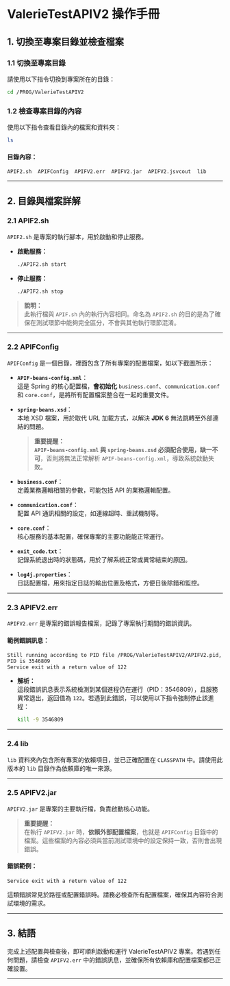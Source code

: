 
# **ValerieTestAPIV2 操作手冊**

## **1. 切換至專案目錄並檢查檔案**

### **1.1 切換至專案目錄**
請使用以下指令切換到專案所在的目錄：

```bash
cd /PROG/ValerieTestAPIV2
```

### **1.2 檢查專案目錄的內容**
使用以下指令查看目錄內的檔案和資料夾：

```bash
ls
```

#### **目錄內容：**
```
APIF2.sh  APIFConfig  APIFV2.err  APIFV2.jar  APIFV2.jsvcout  lib
```

---

## **2. 目錄與檔案詳解**

### **2.1 APIF2.sh**
`APIF2.sh` 是專案的執行腳本，用於啟動和停止服務。

- **啟動服務：**
   ```bash
   ./APIF2.sh start
   ```

- **停止服務：**
   ```bash
   ./APIF2.sh stop
   ```

> **說明：**  
  此執行檔與 `APIF.sh` 內的執行內容相同。命名為 `APIF2.sh` 的目的是為了確保在測試環節中能夠完全區分，不會與其他執行環節混淆。

---

### **2.2 APIFConfig**
`APIFConfig` 是一個目錄，裡面包含了所有專案的配置檔案，如以下截圖所示：

- **`APIF-beans-config.xml`**：  
  這是 Spring 的核心配置檔，**會初始化** `business.conf`、`communication.conf` 和 `core.conf`，是將所有配置檔案整合在一起的重要文件。

- **`spring-beans.xsd`**：  
  本地 XSD 檔案，用於取代 URL 加載方式，以解決 **JDK 6** 無法跳轉至外部連結的問題。  
  > **重要提醒：**  
  **`APIF-beans-config.xml` 與 `spring-beans.xsd` 必須配合使用，缺一不可**，否則將無法正常解析 `APIF-beans-config.xml`，導致系統啟動失敗。

- **`business.conf`**：  
  定義業務邏輯相關的參數，可能包括 API 的業務邏輯配置。

- **`communication.conf`**：  
  配置 API 通訊相關的設定，如連線超時、重試機制等。

- **`core.conf`**：  
  核心服務的基本配置，確保專案的主要功能能正常運行。

- **`exit_code.txt`**：  
  記錄系統退出時的狀態碼，用於了解系統正常或異常結束的原因。

- **`log4j.properties`**：  
  日誌配置檔，用來指定日誌的輸出位置及格式，方便日後除錯和監控。

---

### **2.3 APIFV2.err**
`APIFV2.err` 是專案的錯誤報告檔案，記錄了專案執行期間的錯誤資訊。

#### **範例錯誤訊息：**
```
Still running according to PID file /PROG/ValerieTestAPIV2/APIFV2.pid, PID is 3546809
Service exit with a return value of 122
```

- **解析：**  
  這段錯誤訊息表示系統檢測到某個進程仍在運行（PID：3546809），且服務異常退出，返回值為 `122`。若遇到此錯誤，可以使用以下指令強制停止該進程：

  ```bash
  kill -9 3546809
  ```

---

### **2.4 lib**
`lib` 資料夾內包含所有專案的依賴項目，並已正確配置在 `CLASSPATH` 中。請使用此版本的 `lib` 目錄作為依賴庫的唯一來源。

---

### **2.5 APIFV2.jar**
`APIFV2.jar` 是專案的主要執行檔，負責啟動核心功能。

> **重要提醒：**  
  在執行 `APIFV2.jar` 時，**依賴外部配置檔案**，也就是 `APIFConfig` 目錄中的檔案。這些檔案的內容必須與當前測試環境中的設定保持一致，否則會出現錯誤。

#### **錯誤範例：**
```
Service exit with a return value of 122
```
這類錯誤常見於路徑或配置錯誤時。請務必檢查所有配置檔案，確保其內容符合測試環境的需求。

---

## **3. 結語**
完成上述配置與檢查後，即可順利啟動和運行 ValerieTestAPIV2 專案。若遇到任何問題，請檢查 `APIFV2.err` 中的錯誤訊息，並確保所有依賴庫和配置檔案都已正確設置。

---